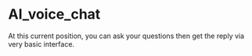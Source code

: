 # AI_voice_chat
At this current position, you can ask your questions then get the reply via very basic interface.
